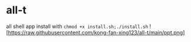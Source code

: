 # all-t
all shell app
install with `chmod +x install.sh;./install.sh`
![https://raw.githubusercontent.com/kong-fan-xing123/all-t/main/ppt.png]
